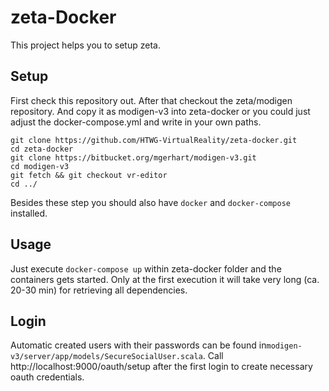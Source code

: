 # zeta-Docker

This project helps you to setup zeta.

## Setup

First check this repository out. After that checkout the zeta/modigen repository. And copy it as modigen-v3 into zeta-docker or you could just adjust the docker-compose.yml and write in your own paths.

```
git clone https://github.com/HTWG-VirtualReality/zeta-docker.git
cd zeta-docker
git clone https://bitbucket.org/mgerhart/modigen-v3.git
cd modigen-v3
git fetch && git checkout vr-editor
cd ../
```

Besides these step you should also have ```docker``` and ```docker-compose``` installed.

## Usage

Just execute ```docker-compose up``` within zeta-docker folder and the containers gets started. Only at the first execution it will take very long (ca. 20-30 min) for retrieving all dependencies.

## Login

Automatic created users with their passwords can be found in```modigen-v3/server/app/models/SecureSocialUser.scala```.
Call http://localhost:9000/oauth/setup after the first login to create necessary oauth credentials.
